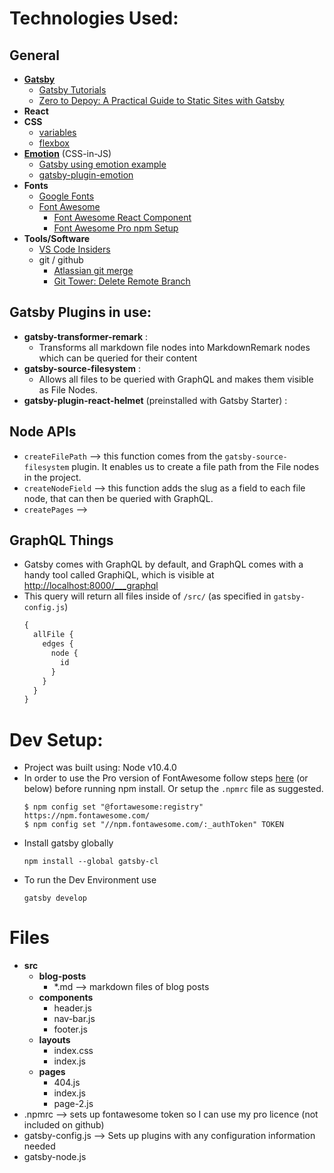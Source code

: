 # Technologies Used:

## General
- [**Gatsby**](https://www.gatsbyjs.org/)
  - [Gatsby Tutorials](https://www.gatsbyjs.org/tutorial/part-one/)
  - [Zero to Depoy: A Practical Guide to Static Sites with Gatsby](https://scotch.io/tutorials/zero-to-deploy-a-practical-guide-to-static-sites-with-gatsbyjs)
- **React**
- **CSS**
  - [variables](https://developer.mozilla.org/en-US/docs/Web/CSS/Using_CSS_variables)
  - [flexbox](https://css-tricks.com/snippets/css/a-guide-to-flexbox/)
- [**Emotion**](https://emotion.sh/) (CSS-in-JS)
  - [Gatsby using emotion example](https://github.com/gatsbyjs/gatsby/tree/master/examples/using-emotion)
  - [gatsby-plugin-emotion](https://www.gatsbyjs.org/packages/gatsby-plugin-emotion/)
- **Fonts**
  - [Google Fonts](https://fonts.google.com/)
  - [Font Awesome](https://fontawesome.com/)
    - [Font Awesome React Component](https://github.com/FortAwesome/react-fontawesome#build-a-library-to-reference-icons-throughout-your-app-more-conveniently)
    - [Font Awesome Pro npm Setup](https://fontawesome.com/how-to-use/use-with-node-js#pro)
- **Tools/Software**
  - [VS Code Insiders](https://code.visualstudio.com/insiders/)
  - git / github
    - [Atlassian git merge](https://www.atlassian.com/git/tutorials/using-branches/git-merge)
    - [Git Tower: Delete Remote Branch](https://www.git-tower.com/learn/git/faq/delete-remote-branch)

## Gatsby Plugins in use:
- **gatsby-transformer-remark** : 
  - Transforms all markdown file nodes into MarkdownRemark nodes which can be queried for their content
- **gatsby-source-filesystem** : 
  - Allows all files to be queried with GraphQL and makes them visible as File Nodes. 
- **gatsby-plugin-react-helmet** (preinstalled with Gatsby Starter) : 

## Node APIs
- ```createFilePath``` --> this function comes from the ```gatsby-source-filesystem``` plugin. It enables us to create a file path from the File nodes in the project.
- ```createNodeField``` --> this function adds the slug as a field to each file node, that can then be queried with GraphQL.
- ```createPages``` --> 

## GraphQL Things
- Gatsby comes with GraphQL by default, and GraphQL comes with a handy tool called GraphiQL, which is visible at [http://localhost:8000/___graphql](http://localhost:8000/___graphql)
- This query will return all files inside of ```/src/``` (as specified in ```gatsby-config.js```)
  ```graphql
  {
    allFile {
      edges {
        node {
          id
        }
      }
    }
  }

  ``` 



# Dev Setup:
- Project was built using: Node v10.4.0
- In order to use the Pro version of FontAwesome follow steps [here](https://fontawesome.com/how-to-use/use-with-node-js#pro) (or below) before running npm install. Or setup the ```.npmrc``` file as suggested. 
  ```
  $ npm config set "@fortawesome:registry" https://npm.fontawesome.com/
  $ npm config set "//npm.fontawesome.com/:_authToken" TOKEN
  ```
- Install gatsby globally
  ```
  npm install --global gatsby-cl
  ```
- To run the Dev Environment use 
  ```
  gatsby develop
  ```




# Files
- **src**
  - **blog-posts**
    - *.md --> markdown files of blog posts
  - **components**
    - header.js
    - nav-bar.js
    - footer.js
  - **layouts**
    - index.css
    - index.js
  - **pages**
    - 404.js
    - index.js
    - page-2.js
- .npmrc --> sets up fontawesome token so I can use my pro licence (not included on github)
- gatsby-config.js --> Sets up plugins with any configuration information needed
- gatsby-node.js


<!-- # Inspiration:
  - Navbar: [Cole Waldrip on CodePen](https://codepen.io/colewaldrip/pen/KpRwgQ) -->
